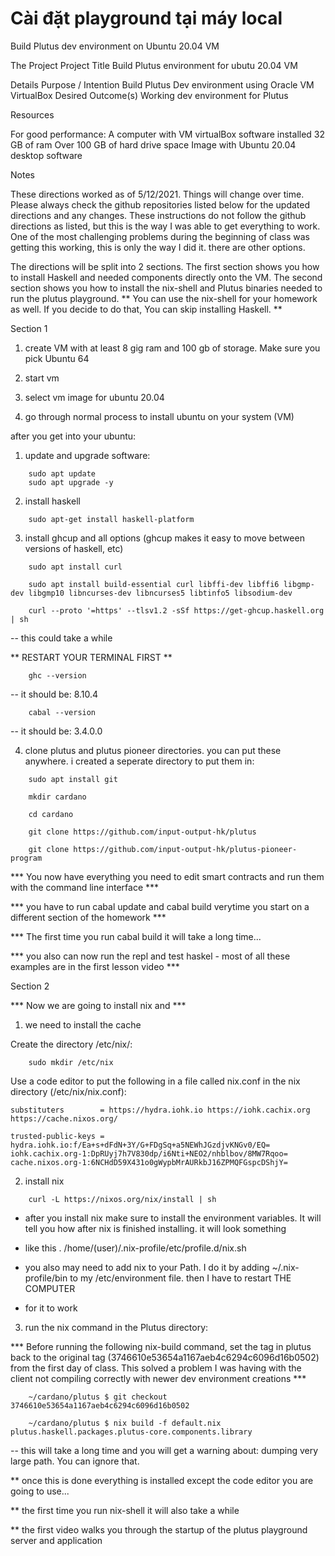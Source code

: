 Cài đặt playground tại máy local
========================

Build Plutus dev environment on Ubuntu 20.04 VM

The Project
Project Title
Build Plutus environment for ubutu 20.04 VM

Details
Purpose / Intention
Build Plutus Dev environment using  Oracle
VM VirtualBox
Desired Outcome(s)
Working dev environment for Plutus

Resources

For good performance:
A computer with VM virtualBox software installed
32 GB of ram
Over 100 GB of hard drive space
Image with Ubuntu 20.04 desktop software

Notes

These directions worked as of 5/12/2021. Things will change over time. Please always check the github repositories listed below for the updated directions and any changes.
These instructions do not follow the github directions as listed, but this is the way I was able to get everything to work. One of the most challenging problems during the beginning of class was getting this working, this is only the way I did it. there are other options.

The directions will be split into 2 sections.
The first section shows you how to install Haskell and needed components directly onto the VM.
The second section shows you how to install the nix-shell and Plutus binaries needed to run the plutus playground.
** You can use the nix-shell for your homework as well. If you decide to do that, You can skip installing Haskell. **


Section 1

1) create VM with at least 8 gig ram and 100 gb of storage. Make sure you pick Ubuntu 64

2) start vm

3) select vm image for ubuntu 20.04

4) go through normal process to install ubuntu on your system (VM)

after you get into your ubuntu:

1) update and upgrade software:

```
	sudo apt update
	sudo apt upgrade -y
```

2) install haskell

```
	sudo apt-get install haskell-platform
```

3) install ghcup and all options (ghcup makes it easy to move between versions of haskell, etc)

```
	sudo apt install curl
	
	sudo apt install build-essential curl libffi-dev libffi6 libgmp-dev libgmp10 libncurses-dev libncurses5 libtinfo5 libsodium-dev

	curl --proto '=https' --tlsv1.2 -sSf https://get-ghcup.haskell.org | sh 

```
-- this could take a while

** RESTART YOUR TERMINAL FIRST **

```
	ghc --version
```

-- it should be: 8.10.4

```
	cabal --version
```
-- it should be: 3.4.0.0


4) clone plutus and plutus pioneer directories. you can put these anywhere. i created a seperate directory to put them in:

```
	sudo apt install git

	mkdir cardano

	cd cardano

	git clone https://github.com/input-output-hk/plutus

	git clone https://github.com/input-output-hk/plutus-pioneer-program
```

*** You now have everything you need to edit smart contracts and run them with the command line interface ***

*** you have to run cabal update and cabal build verytime you start on a different section of the homework ***

*** The first time you run cabal build it will take a long time...

*** you also can now run the repl and test haskel - most of all these examples are in the first lesson video ***


Section 2

*** Now we are going to install nix and  ***

1) we need to install the cache

Create the directory /etc/nix/:

```
	sudo mkdir /etc/nix
```
Use a code editor to put the following in a file called nix.conf in the nix directory (/etc/nix/nix.conf):

```
substituters        = https://hydra.iohk.io https://iohk.cachix.org https://cache.nixos.org/

trusted-public-keys = hydra.iohk.io:f/Ea+s+dFdN+3Y/G+FDgSq+a5NEWhJGzdjvKNGv0/EQ= iohk.cachix.org-1:DpRUyj7h7V830dp/i6Nti+NEO2/nhblbov/8MW7Rqoo= cache.nixos.org-1:6NCHdD59X431o0gWypbMrAURkbJ16ZPMQFGspcDShjY=
```

2) install nix

```
	curl -L https://nixos.org/nix/install | sh
```

* after you install nix make sure to install the environment variables. It will tell you how after nix is finished installing. it will look something

* like this   .  /home/(user)/.nix-profile/etc/profile.d/nix.sh


* you also may need to add nix to your Path. I do it by adding  ~/.nix-profile/bin   to my /etc/environment file. then I have to restart THE COMPUTER

* for it to work


3) run the nix command in the Plutus directory:

*** Before running the following nix-build command, set the tag in plutus back to the original tag (3746610e53654a1167aeb4c6294c6096d16b0502) from the first day of class. This solved a problem I was having with the client not compiling correctly with newer dev environment creations ***

```
	~/cardano/plutus $ git checkout 3746610e53654a1167aeb4c6294c6096d16b0502
```

``` 
	~/cardano/plutus $ nix build -f default.nix plutus.haskell.packages.plutus-core.components.library
```

-- this will take a long time and you will get a warning about: dumping very large path.  You can ignore that.


** once this is done everything is installed except the code editor you are going to use...

** the first time you run nix-shell it will also take a while

** the first video walks you through the startup of the plutus playground server and application
